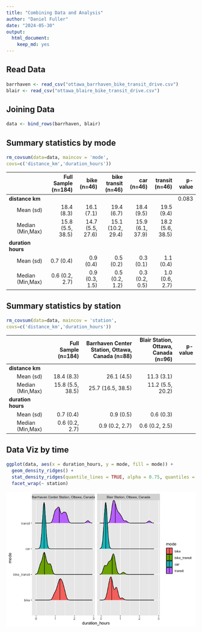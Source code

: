 ```yaml
---
title: "Combining Data and Analysis"
author: "Daniel Fuller"
date: "2024-05-30"
output:
  html_document:
    keep_md: yes
---
```




## Read Data


```r
barrhaven <- read_csv("ottawa_barrhaven_bike_transit_drive.csv")
blair <- read_csv("ottawa_blaire_bike_transit_drive.csv")
```

## Joining Data


```r
data <- bind_rows(barrhaven, blair)
```

## Summary statistics by mode


```r
rm_covsum(data=data, maincov = 'mode',
covs=c('distance_km','duration_hours'))
```

<table class="table" style="margin-left: auto; margin-right: auto;">
 <thead>
  <tr>
   <th style="text-align:left;">  </th>
   <th style="text-align:right;"> Full Sample (n=184) </th>
   <th style="text-align:right;"> bike (n=46) </th>
   <th style="text-align:right;"> bike transit (n=46) </th>
   <th style="text-align:right;"> car (n=46) </th>
   <th style="text-align:right;"> transit (n=46) </th>
   <th style="text-align:right;"> p-value </th>
  </tr>
 </thead>
<tbody>
  <tr>
   <td style="text-align:left;"> <span style="font-weight: bold;">distance km</span> </td>
   <td style="text-align:right;">  </td>
   <td style="text-align:right;">  </td>
   <td style="text-align:right;">  </td>
   <td style="text-align:right;">  </td>
   <td style="text-align:right;">  </td>
   <td style="text-align:right;"> 0.083 </td>
  </tr>
  <tr>
   <td style="text-align:left;padding-left: 2em;" indentlevel="1"> Mean (sd) </td>
   <td style="text-align:right;"> 18.4 (8.3) </td>
   <td style="text-align:right;"> 16.1 (7.1) </td>
   <td style="text-align:right;"> 19.4 (6.7) </td>
   <td style="text-align:right;"> 18.4 (9.5) </td>
   <td style="text-align:right;"> 19.5 (9.4) </td>
   <td style="text-align:right;">  </td>
  </tr>
  <tr>
   <td style="text-align:left;padding-left: 2em;" indentlevel="1"> Median (Min,Max) </td>
   <td style="text-align:right;"> 15.8 (5.5, 38.5) </td>
   <td style="text-align:right;"> 14.7 (5.5, 27.6) </td>
   <td style="text-align:right;"> 15.1 (10.2, 29.4) </td>
   <td style="text-align:right;"> 15.9 (6.1, 37.9) </td>
   <td style="text-align:right;"> 18.2 (5.6, 38.5) </td>
   <td style="text-align:right;">  </td>
  </tr>
  <tr>
   <td style="text-align:left;"> <span style="font-weight: bold;">duration hours</span> </td>
   <td style="text-align:right;">  </td>
   <td style="text-align:right;">  </td>
   <td style="text-align:right;">  </td>
   <td style="text-align:right;">  </td>
   <td style="text-align:right;">  </td>
   <td style="text-align:right;"> <span style="font-weight: bold;"> </span>
</td>
  </tr>
  <tr>
   <td style="text-align:left;padding-left: 2em;" indentlevel="1"> Mean (sd) </td>
   <td style="text-align:right;"> 0.7 (0.4) </td>
   <td style="text-align:right;"> 0.9 (0.4) </td>
   <td style="text-align:right;"> 0.5 (0.2) </td>
   <td style="text-align:right;"> 0.3 (0.1) </td>
   <td style="text-align:right;"> 1.1 (0.4) </td>
   <td style="text-align:right;">  </td>
  </tr>
  <tr>
   <td style="text-align:left;padding-left: 2em;" indentlevel="1"> Median (Min,Max) </td>
   <td style="text-align:right;"> 0.6 (0.2, 2.7) </td>
   <td style="text-align:right;"> 0.9 (0.3, 1.5) </td>
   <td style="text-align:right;"> 0.5 (0.2, 1.2) </td>
   <td style="text-align:right;"> 0.3 (0.2, 0.5) </td>
   <td style="text-align:right;"> 1.0 (0.6, 2.7) </td>
   <td style="text-align:right;">  </td>
  </tr>
</tbody>
</table>

## Summary statistics by station


```r
rm_covsum(data=data, maincov = 'station',
covs=c('distance_km','duration_hours'))
```

<table class="table" style="margin-left: auto; margin-right: auto;">
 <thead>
  <tr>
   <th style="text-align:left;">  </th>
   <th style="text-align:right;"> Full Sample (n=184) </th>
   <th style="text-align:right;"> Barrhaven Center Station, Ottawa, Canada (n=88) </th>
   <th style="text-align:right;"> Blair Station, Ottawa, Canada (n=96) </th>
   <th style="text-align:right;"> p-value </th>
  </tr>
 </thead>
<tbody>
  <tr>
   <td style="text-align:left;"> <span style="font-weight: bold;">distance km</span> </td>
   <td style="text-align:right;">  </td>
   <td style="text-align:right;">  </td>
   <td style="text-align:right;">  </td>
   <td style="text-align:right;"> <span style="font-weight: bold;"> </span>
</td>
  </tr>
  <tr>
   <td style="text-align:left;padding-left: 2em;" indentlevel="1"> Mean (sd) </td>
   <td style="text-align:right;"> 18.4 (8.3) </td>
   <td style="text-align:right;"> 26.1 (4.5) </td>
   <td style="text-align:right;"> 11.3 (3.1) </td>
   <td style="text-align:right;">  </td>
  </tr>
  <tr>
   <td style="text-align:left;padding-left: 2em;" indentlevel="1"> Median (Min,Max) </td>
   <td style="text-align:right;"> 15.8 (5.5, 38.5) </td>
   <td style="text-align:right;"> 25.7 (16.5, 38.5) </td>
   <td style="text-align:right;"> 11.2 (5.5, 20.2) </td>
   <td style="text-align:right;">  </td>
  </tr>
  <tr>
   <td style="text-align:left;"> <span style="font-weight: bold;">duration hours</span> </td>
   <td style="text-align:right;">  </td>
   <td style="text-align:right;">  </td>
   <td style="text-align:right;">  </td>
   <td style="text-align:right;"> <span style="font-weight: bold;"> </span>
</td>
  </tr>
  <tr>
   <td style="text-align:left;padding-left: 2em;" indentlevel="1"> Mean (sd) </td>
   <td style="text-align:right;"> 0.7 (0.4) </td>
   <td style="text-align:right;"> 0.9 (0.5) </td>
   <td style="text-align:right;"> 0.6 (0.3) </td>
   <td style="text-align:right;">  </td>
  </tr>
  <tr>
   <td style="text-align:left;padding-left: 2em;" indentlevel="1"> Median (Min,Max) </td>
   <td style="text-align:right;"> 0.6 (0.2, 2.7) </td>
   <td style="text-align:right;"> 0.9 (0.2, 2.7) </td>
   <td style="text-align:right;"> 0.6 (0.2, 2.5) </td>
   <td style="text-align:right;">  </td>
  </tr>
</tbody>
</table>

## Data Viz by time


```r
ggplot(data, aes(x = duration_hours, y = mode, fill = mode)) +
  geom_density_ridges() + 
  stat_density_ridges(quantile_lines = TRUE, alpha = 0.75, quantiles = 2) +
  facet_wrap(~ station)
```

![](data_analysis_files/figure-html/unnamed-chunk-5-1.png)<!-- -->


